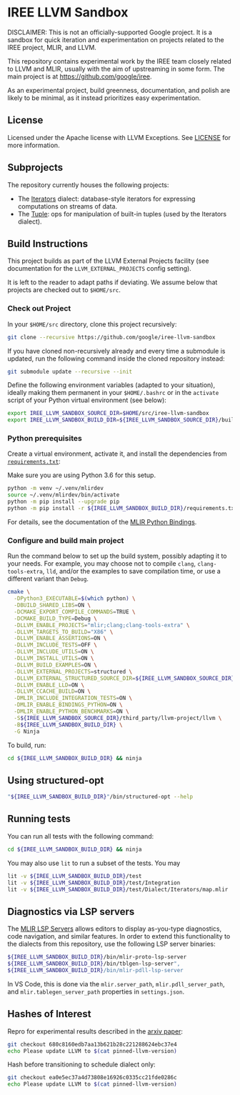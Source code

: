 # IREE LLVM Sandbox

DISCLAIMER: This is not an officially-supported Google project. It is a sandbox
for quick iteration and experimentation on projects related to the IREE project,
MLIR, and LLVM.

This repository contains experimental work by the IREE team closely related to
LLVM and MLIR, usually with the aim of upstreaming in some form. The main
project is at <https://github.com/google/iree>.

As an experimental project, build greenness, documentation, and polish are
likely to be minimal, as it instead prioritizes easy experimentation.

## License

Licensed under the Apache license with LLVM Exceptions. See [LICENSE](LICENSE)
for more information.

## Subprojects

The repository currently houses the following projects:

* The [Iterators](README-Iterators.md) dialect: database-style iterators for
  expressing computations on streams of data.
* The [Tuple](include/structured/Dialect/Tuple/): ops for manipulation of built-in tuples (used by the Iterators dialect).

## Build Instructions

This project builds as part of the LLVM External Projects facility (see
documentation for the `LLVM_EXTERNAL_PROJECTS` config setting).

It is left to the reader to adapt paths if deviating. We assume below that
projects are checked out to `$HOME/src`.

### Check out Project

In your `$HOME/src` directory, clone this project recursively:

```bash
git clone --recursive https://github.com/google/iree-llvm-sandbox
```

If you have cloned non-recursively already and every time a submodule is
updated, run the following command inside the cloned repository instead:

```bash
git submodule update --recursive --init
```

Define the following environment variables (adapted to your situation), ideally
making them permanent in your `$HOME/.bashrc` or in the `activate` script of
your Python virtual environment (see below):

```bash
export IREE_LLVM_SANDBOX_SOURCE_DIR=$HOME/src/iree-llvm-sandbox
export IREE_LLVM_SANDBOX_BUILD_DIR=${IREE_LLVM_SANDBOX_SOURCE_DIR}/build
```

### Python prerequisites

Create a virtual environment, activate it, and install the dependencies from
[`requirements.txt`](requirements.txt):

Make sure you are using Python 3.6 for this setup.
```bash
python -m venv ~/.venv/mlirdev
source ~/.venv/mlirdev/bin/activate
python -m pip install --upgrade pip
python -m pip install -r ${IREE_LLVM_SANDBOX_BUILD_DIR}/requirements.txt
```

For details, see the documentation of the
[MLIR Python Bindings](https://mlir.llvm.org/docs/Bindings/Python/).

### Configure and build main project

Run the command below to set up the build system, possibly adapting it to your
needs. For example, you may choose not to compile `clang`, `clang-tools-extra`,
`lld`, and/or the examples to save compilation time, or use a different variant
than `Debug`.

```bash
cmake \
  -DPython3_EXECUTABLE=$(which python) \
  -DBUILD_SHARED_LIBS=ON \
  -DCMAKE_EXPORT_COMPILE_COMMANDS=TRUE \
  -DCMAKE_BUILD_TYPE=Debug \
  -DLLVM_ENABLE_PROJECTS="mlir;clang;clang-tools-extra" \
  -DLLVM_TARGETS_TO_BUILD="X86" \
  -DLLVM_ENABLE_ASSERTIONS=ON \
  -DLLVM_INCLUDE_TESTS=OFF \
  -DLLVM_INCLUDE_UTILS=ON \
  -DLLVM_INSTALL_UTILS=ON \
  -DLLVM_BUILD_EXAMPLES=ON \
  -DLLVM_EXTERNAL_PROJECTS=structured \
  -DLLVM_EXTERNAL_STRUCTURED_SOURCE_DIR=${IREE_LLVM_SANDBOX_SOURCE_DIR} \
  -DLLVM_ENABLE_LLD=ON \
  -DLLVM_CCACHE_BUILD=ON \
  -DMLIR_INCLUDE_INTEGRATION_TESTS=ON \
  -DMLIR_ENABLE_BINDINGS_PYTHON=ON \
  -DMLIR_ENABLE_PYTHON_BENCHMARKS=ON \
  -S${IREE_LLVM_SANDBOX_SOURCE_DIR}/third_party/llvm-project/llvm \
  -B${IREE_LLVM_SANDBOX_BUILD_DIR} \
  -G Ninja
```

To build, run:

```bash
cd ${IREE_LLVM_SANDBOX_BUILD_DIR} && ninja
```

## Using structured-opt

```bash
"${IREE_LLVM_SANDBOX_BUILD_DIR}"/bin/structured-opt --help
```

## Running tests

You can run all tests with the following command:

```bash
cd ${IREE_LLVM_SANDBOX_BUILD_DIR} && ninja
```

You may also use `lit` to run a subset of the tests. You may

```bash
lit -v ${IREE_LLVM_SANDBOX_BUILD_DIR}/test
lit -v ${IREE_LLVM_SANDBOX_BUILD_DIR}/test/Integration
lit -v ${IREE_LLVM_SANDBOX_BUILD_DIR}/test/Dialect/Iterators/map.mlir
```

## Diagnostics via LSP servers

The [MLIR LSP Servers](https://mlir.llvm.org/docs/Tools/MLIRLSP/) allows editors
to display as-you-type diagnostics, code navigation, and similar features. In
order to extend this functionality to the dialects from this repository, use
the following LSP server binaries:

```bash
${IREE_LLVM_SANDBOX_BUILD_DIR}/bin/mlir-proto-lsp-server
${IREE_LLVM_SANDBOX_BUILD_DIR}/bin/tblgen-lsp-server",
${IREE_LLVM_SANDBOX_BUILD_DIR}/bin/mlir-pdll-lsp-server
```

In VS Code, this is done via the `mlir.server_path`, `mlir.pdll_server_path`,
and `mlir.tablegen_server_path` properties in `settings.json`.

## Hashes of Interest

Repro for experimental results described in the
[arxiv paper](https://arxiv.org/abs/2202.03293):

```bash
git checkout 680c8160edb7aa13b621b28c221288624ebc37e4
echo Please update LLVM to $(cat pinned-llvm-version)
```

Hash before transitioning to schedule dialect only:

```bash
git checkout ea0e5ec37a4d73808e16926c0335cc21fde0286c
echo Please update LLVM to $(cat pinned-llvm-version)
```